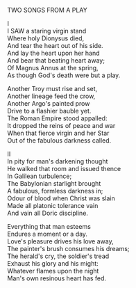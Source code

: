 TWO SONGS FROM A PLAY  
  
I  
I SAW a staring virgin stand  
Where holy Dionysus died,  
And tear the heart out of his side.  
And lay the heart upon her hand  
And bear that beating heart away;  
Of Magnus Annus at the spring,  
As though God's death were but a play.  
  
Another Troy must rise and set,  
Another lineage feed the crow,  
Another Argo's painted prow  
Drive to a flashier bauble yet.  
The Roman Empire stood appalled:  
It dropped the reins of peace and war  
When that fierce virgin and her Star  
Out of the fabulous darkness called.  
  
II  
In pity for man's darkening thought  
He walked that room and issued thence  
In Galilean turbulence;  
The Babylonian starlight brought  
A fabulous, formless darkness in;  
Odour of blood when Christ was slain  
Made all platonic tolerance vain  
And vain all Doric discipline.  
  
Everything that man esteems  
Endures a moment or a day.  
Love's pleasure drives his love away,  
The painter's brush consumes his dreams;  
The herald's cry, the soldier's tread  
Exhaust his glory and his might:  
Whatever flames upon the night  
Man's own resinous heart has fed.  
